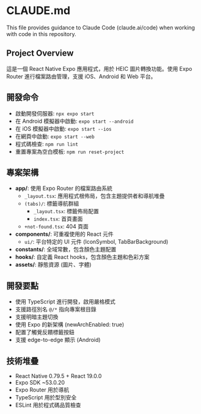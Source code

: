 # CLAUDE.md

This file provides guidance to Claude Code (claude.ai/code) when working with code in this repository.

## Project Overview
這是一個 React Native Expo 應用程式，用於 HEIC 圖片轉換功能。使用 Expo Router 進行檔案路由管理，支援 iOS、Android 和 Web 平台。

## 開發命令
- 啟動開發伺服器: `npx expo start`
- 在 Android 模擬器中啟動: `expo start --android`
- 在 iOS 模擬器中啟動: `expo start --ios`
- 在網頁中啟動: `expo start --web`
- 程式碼檢查: `npm run lint`
- 重置專案為空白模板: `npm run reset-project`

## 專案架構
- **app/**: 使用 Expo Router 的檔案路由系統
  - `_layout.tsx`: 應用程式根佈局，包含主題提供者和導航堆疊
  - `(tabs)/`: 標籤導航群組
    - `_layout.tsx`: 標籤佈局配置
    - `index.tsx`: 首頁畫面
  - `+not-found.tsx`: 404 頁面
- **components/**: 可重複使用的 React 元件
  - `ui/`: 平台特定的 UI 元件 (IconSymbol, TabBarBackground)
- **constants/**: 全域常數，包含顏色主題配置
- **hooks/**: 自定義 React hooks，包含顏色主題和色彩方案
- **assets/**: 靜態資源 (圖片、字體)

## 開發要點
- 使用 TypeScript 進行開發，啟用嚴格模式
- 支援路徑別名 `@/*` 指向專案根目錄
- 支援明暗主題切換
- 使用 Expo 的新架構 (newArchEnabled: true)
- 配置了觸覺反饋標籤按鈕
- 支援 edge-to-edge 顯示 (Android)

## 技術堆疊
- React Native 0.79.5 + React 19.0.0
- Expo SDK ~53.0.20
- Expo Router 用於導航
- TypeScript 用於型別安全
- ESLint 用於程式碼品質檢查